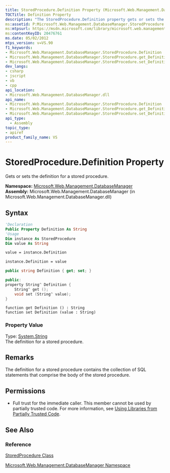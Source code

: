 ```yaml
---
title: StoredProcedure.Definition Property (Microsoft.Web.Management.DatabaseManager)
TOCTitle: Definition Property
description: "The StoredProcedure.Definition property gets or sets the definition for a stored procedure. This article describes its syntax, remarks, and permissions."
ms:assetid: P:Microsoft.Web.Management.DatabaseManager.StoredProcedure.Definition
ms:mtpsurl: https://msdn.microsoft.com/library/microsoft.web.management.databasemanager.storedprocedure.definition(v=VS.90)
ms:contentKeyID: 20476761
ms.date: 05/02/2012
mtps_version: v=VS.90
f1_keywords:
- Microsoft.Web.Management.DatabaseManager.StoredProcedure.Definition
- Microsoft.Web.Management.DatabaseManager.StoredProcedure.get_Definition
- Microsoft.Web.Management.DatabaseManager.StoredProcedure.set_Definition
dev_langs:
- csharp
- jscript
- vb
- cpp
api_location:
- Microsoft.Web.Management.DatabaseManager.dll
api_name:
- Microsoft.Web.Management.DatabaseManager.StoredProcedure.Definition
- Microsoft.Web.Management.DatabaseManager.StoredProcedure.get_Definition
- Microsoft.Web.Management.DatabaseManager.StoredProcedure.set_Definition
api_type:
  - Assembly
topic_type:
- apiref
product_family_name: VS
---
```


# StoredProcedure.Definition Property

Gets or sets the definition for a stored procedure.

**Namespace:**  [Microsoft.Web.Management.DatabaseManager](microsoft-web-management-databasemanager-namespace.md)  
**Assembly:**  Microsoft.Web.Management.DatabaseManager (in Microsoft.Web.Management.DatabaseManager.dll)

## Syntax

```vb
'Declaration
Public Property Definition As String
'Usage
Dim instance As StoredProcedure
Dim value As String

value = instance.Definition

instance.Definition = value
```

```csharp
public string Definition { get; set; }
```

```cpp
public:
property String^ Definition {
    String^ get ();
    void set (String^ value);
}
```

```jscript
function get Definition () : String
function set Definition (value : String)
```

### Property Value

Type: [System.String](https://msdn.microsoft.com/library/s1wwdcbf)  
The definition for a stored procedure.  

## Remarks

The definition for a stored procedure contains the collection of SQL statements that comprise the body of the stored procedure.

## Permissions

  - Full trust for the immediate caller. This member cannot be used by partially trusted code. For more information, see [Using Libraries from Partially Trusted Code](https://msdn.microsoft.com/library/8skskf63).

## See Also

### Reference

[StoredProcedure Class](storedprocedure-class-microsoft-web-management-databasemanager.md)

[Microsoft.Web.Management.DatabaseManager Namespace](microsoft-web-management-databasemanager-namespace.md)
